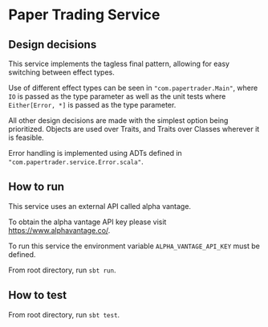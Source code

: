 # Paper Trading Service


## Design decisions

This service implements the tagless final pattern, allowing for easy switching between effect types.

Use of different effect types can be seen in `"com.papertrader.Main"`, where `IO` is passed as the type parameter as well as the unit tests where `Either[Error, *]` is passed as the type parameter.

All other design decisions are made with the simplest option being prioritized. Objects are used over Traits, and Traits over Classes wherever it is feasible.

Error handling is implemented using ADTs defined in `"com.papertrader.service.Error.scala"`.

## How to run

This service uses an external API called alpha vantage. 

To obtain the alpha vantage API key please visit https://www.alphavantage.co/.

To run this service the environment variable `ALPHA_VANTAGE_API_KEY` must be defined.

From root directory, run `sbt run`.

## How to test

From root directory, run `sbt test`.
